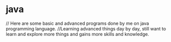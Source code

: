 # java
// Here are some basic and advanced programs done by me on java programming language.
//Learning advanced things day by day, still want to learn and explore more things and gains more skills and knowledge.
